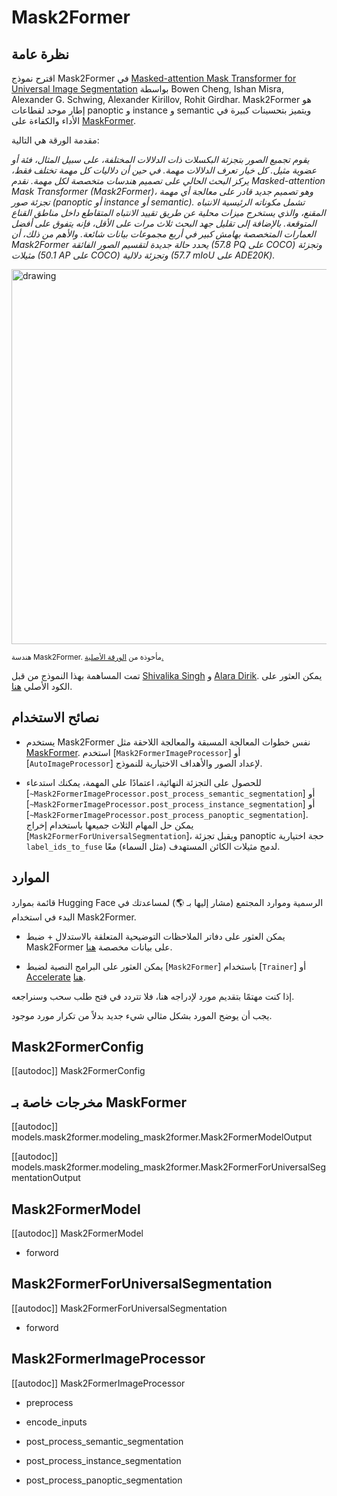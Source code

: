 # Mask2Former

## نظرة عامة
اقترح نموذج Mask2Former في [Masked-attention Mask Transformer for Universal Image Segmentation](https://arxiv.org/abs/2112.01527) بواسطة Bowen Cheng, Ishan Misra, Alexander G. Schwing, Alexander Kirillov, Rohit Girdhar. Mask2Former هو إطار موحد لقطاعات panoptic و instance و semantic ويتميز بتحسينات كبيرة في الأداء والكفاءة على [MaskFormer](maskformer).

مقدمة الورقة هي التالية:

*يقوم تجميع الصور بتجزئة البكسلات ذات الدلالات المختلفة، على سبيل المثال، فئة أو عضوية مثيل. كل خيار
تعرف الدلالات مهمة. في حين أن دلاليات كل مهمة تختلف فقط، يركز البحث الحالي على تصميم هندسات متخصصة لكل مهمة. نقدم Masked-attention Mask Transformer (Mask2Former)، وهو تصميم جديد قادر على معالجة أي مهمة تجزئة صور (panoptic أو instance أو semantic). تشمل مكوناته الرئيسية الانتباه المقنع، والذي يستخرج ميزات محلية عن طريق تقييد الانتباه المتقاطع داخل مناطق القناع المتوقعة. بالإضافة إلى تقليل جهد البحث ثلاث مرات على الأقل، فإنه يتفوق على أفضل العمارات المتخصصة بهامش كبير في أربع مجموعات بيانات شائعة. والأهم من ذلك، أن Mask2Former يحدد حالة جديدة لتقسيم الصور الفائقة (57.8 PQ على COCO) وتجزئة مثيلات (50.1 AP على COCO) وتجزئة دلالية (57.7 mIoU على ADE20K).*

<img src="https://huggingface.co/datasets/huggingface/documentation-images/resolve/main/transformers/model_doc/mask2former_architecture.jpg" alt="drawing" width="600"/>

<small> هندسة Mask2Former. مأخوذة من <a href="https://arxiv.org/abs/2112.01527">الورقة الأصلية.</a> </small>

تمت المساهمة بهذا النموذج من قبل [Shivalika Singh](https://huggingface.co/shivi) و [Alara Dirik](https://huggingface.co/adirik). يمكن العثور على الكود الأصلي [هنا](https://github.com/facebookresearch/Mask2Former).

## نصائح الاستخدام

- يستخدم Mask2Former نفس خطوات المعالجة المسبقة والمعالجة اللاحقة مثل [MaskFormer](maskformer). استخدم [`Mask2FormerImageProcessor`] أو [`AutoImageProcessor`] لإعداد الصور والأهداف الاختيارية للنموذج.

- للحصول على التجزئة النهائية، اعتمادًا على المهمة، يمكنك استدعاء [`~Mask2FormerImageProcessor.post_process_semantic_segmentation`] أو [`~Mask2FormerImageProcessor.post_process_instance_segmentation`] أو [`~Mask2FormerImageProcessor.post_process_panoptic_segmentation`]. يمكن حل المهام الثلاث جميعها باستخدام إخراج [`Mask2FormerForUniversalSegmentation`]، ويقبل تجزئة panoptic حجة اختيارية `label_ids_to_fuse` لدمج مثيلات الكائن المستهدف (مثل السماء) معًا.

## الموارد

قائمة بموارد Hugging Face الرسمية وموارد المجتمع (مشار إليها بـ 🌎) لمساعدتك في البدء في استخدام Mask2Former.

- يمكن العثور على دفاتر الملاحظات التوضيحية المتعلقة بالاستدلال + ضبط Mask2Former على بيانات مخصصة [هنا](https://github.com/NielsRogge/Transformers-Tutorials/tree/master/Mask2Former).

- يمكن العثور على البرامج النصية لضبط [`Mask2Former`] باستخدام [`Trainer`] أو [Accelerate](https://huggingface.co/docs/accelerate/index) [هنا](https://github.com/huggingface/transformers/tree/main/examples/pytorch/instance-segmentation).

إذا كنت مهتمًا بتقديم مورد لإدراجه هنا، فلا تتردد في فتح طلب سحب وسنراجعه.

يجب أن يوضح المورد بشكل مثالي شيء جديد بدلاً من تكرار مورد موجود.

## Mask2FormerConfig

[[autodoc]] Mask2FormerConfig

## مخرجات خاصة بـ MaskFormer

[[autodoc]] models.mask2former.modeling_mask2former.Mask2FormerModelOutput

[[autodoc]] models.mask2former.modeling_mask2former.Mask2FormerForUniversalSegmentationOutput

## Mask2FormerModel

[[autodoc]] Mask2FormerModel

- forword

## Mask2FormerForUniversalSegmentation

[[autodoc]] Mask2FormerForUniversalSegmentation

- forword

## Mask2FormerImageProcessor

[[autodoc]] Mask2FormerImageProcessor

- preprocess 

- encode_inputs

- post_process_semantic_segmentation

- post_process_instance_segmentation

- post_process_panoptic_segmentation